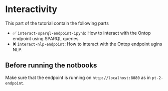 # Interactivity
This part of the tutorial contain the following parts
- ✅ `interact-sparql-endpoint-ipynb`: How to interact with the Ontop endpoint using SPARQL queries.
- ❌ `interact-nlp-endpoint`: How to interact with the Ontop endpoint ugins NLP.

## Before running the notbooks
Make sure that the endpoint is running on `http://localhost:8080` as in `pt-2-endpoint`.